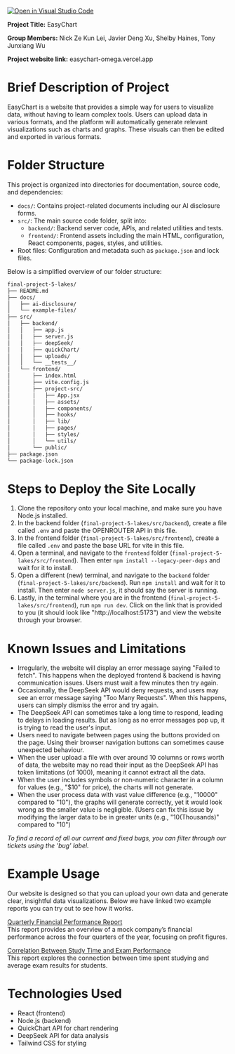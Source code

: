 [![Open in Visual Studio Code](https://classroom.github.com/assets/open-in-vscode-2e0aaae1b6195c2367325f4f02e2d04e9abb55f0b24a779b69b11b9e10269abc.svg)](https://classroom.github.com/online_ide?assignment_repo_id=19702202&assignment_repo_type=AssignmentRepo)


**Project Title:**
EasyChart

**Group Members:**
Nick Ze Kun Lei, Javier Deng Xu, Shelby Haines, Tony Junxiang Wu

**Project website link:** 
easychart-omega.vercel.app  

# Brief Description of Project
EasyChart is a website that provides a simple way for users to visualize data, without having to learn complex tools. Users can upload data in various formats, and the platform will automatically generate relevant visualizations such as charts and graphs. These visuals can then be edited and exported in various formats.


# Folder Structure
This project is organized into directories for documentation, source code, and dependencies:

- `docs/`: Contains project-related documents including our AI disclosure forms.   
- `src/`: The main source code folder, split into:  
  - `backend/`: Backend server code, APIs, and related utilities and tests.  
  - `frontend/`: Frontend assets including the main HTML, configuration, React components, pages, styles, and utilities.  
- Root files: Configuration and metadata such as `package.json` and lock files.

Below is a simplified overview of our folder structure:
```bash
final-project-5-lakes/
├── README.md
├── docs/
│   ├── ai-disclosure/
│   └── example-files/
├── src/
│   ├── backend/
│   │   ├── app.js
│   │   ├── server.js
│   │   ├── deepSeek/
│   │   ├── quickChart/
│   │   ├── uploads/
│   │   └── __tests__/
│   └── frontend/
│       ├── index.html
│       ├── vite.config.js
│       ├── project-src/
│       │   ├── App.jsx
│       │   ├── assets/
│       │   ├── components/
│       │   ├── hooks/
│       │   ├── lib/
│       │   ├── pages/
│       │   ├── styles/
│       │   └── utils/
│       └── public/
├── package.json
└── package-lock.json
```

# Steps to Deploy the Site Locally
1. Clone the repository onto your local machine, and make sure you have Node.js installed.
2. In the backend folder (`final-project-5-lakes/src/backend`), create a file called `.env` and paste the OPENROUTER API in this file.
3. In the frontend folder (`final-project-5-lakes/src/frontend`), create a file called `.env` and paste the base URL for vite in this file.
4. Open a terminal, and navigate to the `frontend` folder (`final-project-5-lakes/src/frontend`). Then enter `npm install --legacy-peer-deps` and wait for it to install.
5. Open a different (new) terminal, and navigate to the `backend` folder (`final-project-5-lakes/src/backend`). Run `npm install` and wait for it to install. Then enter `node server.js`, it should say the server is running.
6. Lastly, in the terminal where you are in the frontend (`final-project-5-lakes/src/frontend`), run `npm run dev`. Click on the link that is provided to you (it should look like "http://localhost:5173") and view the website through your browser.

# Known Issues and Limitations
- Irregularly, the website will display an error message saying "Failed to fetch". This happens when the deployed frontend & backend is having communication issues. Users must wait a few minutes then try again.
- Occasionally, the DeepSeek API would deny requests, and users may see an error message saying "Too Many Requests". When this happens, users can simply dismiss the error and try again.
- The DeepSeek API can sometimes take a long time to respond, leading to delays in loading results. But as long as no error messages pop up, it is trying to read the user's input.
- Users need to navigate between pages using the buttons provided on the page. Using their browser navigation buttons can sometimes cause unexpected behaviour.
- When the user upload a file with over around 10 columns or rows worth of data, the website may no read their input as the DeepSeek API has token limitations (of 1000), meaning it cannot extract all the data.
- When the user includes symbols or non-numeric character in a column for values (e.g., "$10" for price), the charts will not generate.
- When the user process data with vast value difference (e.g., "10000" compared to "10"), the graphs will generate correctly, yet it would look wrong as the smaller value is negligible. (Users can fix this issue by modifying the larger data to be in greater units (e.g., "10(Thousands)" compared to "10")

_To find a record of all our current and fixed bugs, you can filter through our tickets using the 'bug' label._


# Example Usage
Our website is designed so that you can upload your own data and generate clear, insightful data visualizations. Below we have linked two example reports you can try out to see how it works.

[Quarterly Financial Performance Report](docs/example-files/Quarterly-Financial-Performance-Report.pdf)  
This report provides an overview of a mock company’s financial performance across the four quarters of the year, focusing on profit figures.

[Correlation Between Study Time and Exam Performance](docs/example-files/Study-Time-Grades-Correlation.pdf)  
This report explores the connection between time spent studying and average exam results for students.

# Technologies Used
- React (frontend)  
- Node.js (backend)  
- QuickChart API for chart rendering  
- DeepSeek API for data analysis  
- Tailwind CSS for styling  
